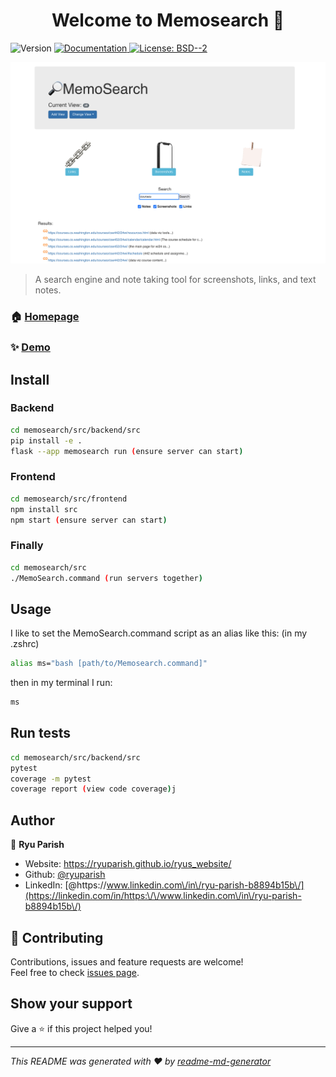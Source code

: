 <h1 align="center">Welcome to Memosearch 👋</h1>
<p>
  <img alt="Version" src="https://img.shields.io/badge/version-1.0.0-blue.svg?cacheSeconds=2592000" />
  <a href="something" target="_blank">
    <img alt="Documentation" src="https://img.shields.io/badge/documentation-yes-brightgreen.svg" />
  </a>
  <a href="#" target="_blank">
    <img alt="License: BSD--2" src="https://img.shields.io/badge/License-BSD--2-yellow.svg" />
  </a>
</p>

![alt text](https://github.com/ryuparish/memosearch/blob/main/Memosearch%20Image.png?raw=true)

> A search engine and note taking tool for screenshots, links, and text notes.

### 🏠 [Homepage](https://github.com/ryuparish/memosearch)

### ✨ [Demo](something)

## Install
### Backend
```sh
cd memosearch/src/backend/src
pip install -e .
flask --app memosearch run (ensure server can start)
```
### Frontend
```sh
cd memosearch/src/frontend
npm install src
npm start (ensure server can start)
```
### Finally
```sh
cd memosearch/src
./MemoSearch.command (run servers together)
```
## Usage
I like to set the MemoSearch.command script as an alias like this:
(in my .zshrc)
```sh
alias ms="bash [path/to/Memosearch.command]"
```
then in my terminal I run:
```sh
ms
```

## Run tests

```sh
cd memosearch/src/backend/src
pytest
coverage -m pytest
coverage report (view code coverage)j
```

## Author

👤 **Ryu Parish**

* Website: https://ryuparish.github.io/ryus_website/
* Github: [@ryuparish](https://github.com/ryuparish)
* LinkedIn: [@https:\/\/www.linkedin.com\/in\/ryu-parish-b8894b15b\/](https://linkedin.com/in/https:\/\/www.linkedin.com\/in\/ryu-parish-b8894b15b\/)

## 🤝 Contributing

Contributions, issues and feature requests are welcome!<br />Feel free to check [issues page](https://github.com/ryuparish/memosearch/issues). 

## Show your support

Give a ⭐️ if this project helped you!

***
_This README was generated with ❤️ by [readme-md-generator](https://github.com/kefranabg/readme-md-generator)_
